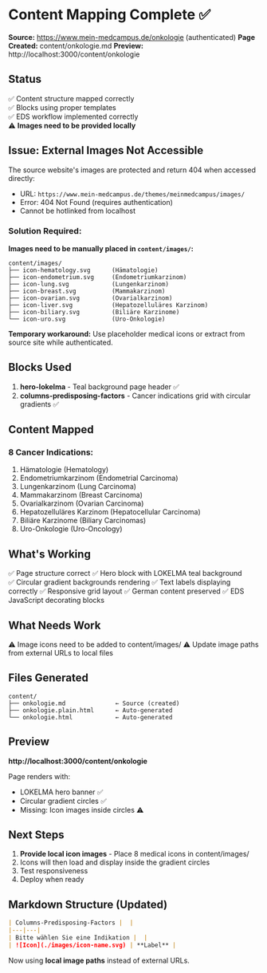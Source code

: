 # Content Mapping Complete ✅

**Source:** https://www.mein-medcampus.de/onkologie (authenticated)
**Page Created:** content/onkologie.md
**Preview:** http://localhost:3000/content/onkologie

## Status

✅ Content structure mapped correctly  
✅ Blocks using proper templates  
✅ EDS workflow implemented correctly  
⚠️ **Images need to be provided locally**

## Issue: External Images Not Accessible

The source website's images are protected and return 404 when accessed directly:
- URL: `https://www.mein-medcampus.de/themes/meinmedcampus/images/`
- Error: 404 Not Found (requires authentication)
- Cannot be hotlinked from localhost

### Solution Required:

**Images need to be manually placed in `content/images/`:**

```
content/images/
├── icon-hematology.svg      (Hämatologie)
├── icon-endometrium.svg     (Endometriumkarzinom)
├── icon-lung.svg            (Lungenkarzinom)
├── icon-breast.svg          (Mammakarzinom)
├── icon-ovarian.svg         (Ovarialkarzinom)
├── icon-liver.svg           (Hepatozelluläres Karzinom)
├── icon-biliary.svg         (Biliäre Karzinome)
└── icon-uro.svg             (Uro-Onkologie)
```

**Temporary workaround:** Use placeholder medical icons or extract from source site while authenticated.

## Blocks Used

1. **hero-lokelma** - Teal background page header ✅
2. **columns-predisposing-factors** - Cancer indications grid with circular gradients ✅

## Content Mapped

### 8 Cancer Indications:
1. Hämatologie (Hematology)
2. Endometriumkarzinom (Endometrial Carcinoma)
3. Lungenkarzinom (Lung Carcinoma)
4. Mammakarzinom (Breast Carcinoma)
5. Ovarialkarzinom (Ovarian Carcinoma)
6. Hepatozelluläres Karzinom (Hepatocellular Carcinoma)
7. Biliäre Karzinome (Biliary Carcinomas)  
8. Uro-Onkologie (Uro-Oncology)

## What's Working

✅ Page structure correct
✅ Hero block with LOKELMA teal background  
✅ Circular gradient backgrounds rendering
✅ Text labels displaying correctly
✅ Responsive grid layout
✅ German content preserved
✅ EDS JavaScript decorating blocks

## What Needs Work

⚠️ Image icons need to be added to content/images/
⚠️ Update image paths from external URLs to local files

## Files Generated

```
content/
├── onkologie.md              ← Source (created)
├── onkologie.plain.html      ← Auto-generated
└── onkologie.html            ← Auto-generated
```

## Preview

**http://localhost:3000/content/onkologie**

Page renders with:
- LOKELMA hero banner ✅
- Circular gradient circles ✅
- Missing: Icon images inside circles ⚠️

## Next Steps

1. **Provide local icon images** - Place 8 medical icons in content/images/
2. Icons will then load and display inside the gradient circles
3. Test responsiveness
4. Deploy when ready

## Markdown Structure (Updated)

```markdown
| Columns-Predisposing-Factors |  |
|---|---|
| Bitte wählen Sie eine Indikation |  |
| ![Icon](./images/icon-name.svg) | **Label** |
```

Now using **local image paths** instead of external URLs.

